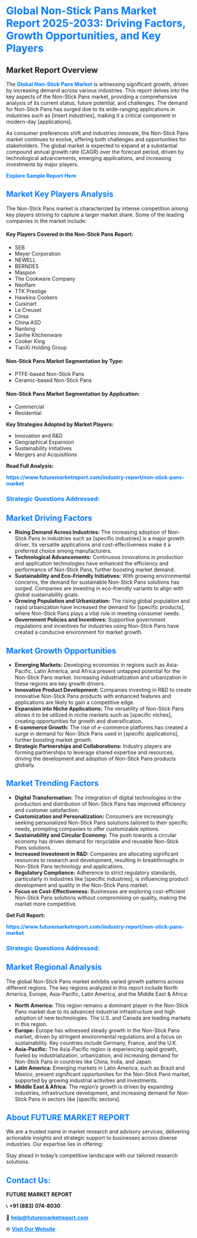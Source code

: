 <h1 style="color: #007BFF;">Global Non-Stick Pans Market Report 2025-2033: Driving Factors, Growth Opportunities, and Key Players</h1>

<section id="overview">
<h2>Market Report Overview</h2>
<p>The <a href="https://www.futuremarketreport.com/industry-report/non-stick-pans-market" style="color: #007BFF; text-decoration: none;"><strong>Global Non-Stick Pans Market</strong></a> is witnessing significant growth, driven by increasing demand across various industries. This report delves into the key aspects of the Non-Stick Pans market, providing a comprehensive analysis of its current status, future potential, and challenges. The demand for Non-Stick Pans has surged due to its wide-ranging applications in industries such as [insert industries], making it a critical component in modern-day [applications].</p>
<p>As consumer preferences shift and industries innovate, the Non-Stick Pans market continues to evolve, offering both challenges and opportunities for stakeholders. The global market is expected to expand at a substantial compound annual growth rate (CAGR) over the forecast period, driven by technological advancements, emerging applications, and increasing investments by major players.</p>
</section>

<section id="overview">
<p><a href="https://www.futuremarketreport.com/request-sample/reportId=85743" style="color: #007BFF; text-decoration: none;"><strong>Explore Sample Report Here</strong></a></p>
</section>

<section id="key-players">
<h2 style="color: #007BFF;">Market Key Players Analysis</h2>
<p>The Non-Stick Pans market is characterized by intense competition among key players striving to capture a larger market share. Some of the leading companies in the market include:</p>
<h4>Key Players Covered in the Non-Stick Pans Report:</h4>
<ul><li>SEB</li><li>Meyer Corporation</li><li>NEWELL</li><li>BERNDES</li><li>Maspion</li><li>The Cookware Company</li><li>Neoflam</li><li>TTK Prestige</li><li>Hawkins Cookers</li><li>Cuisinart</li><li>Le Creuset</li><li>Cinsa</li><li>China ASD</li><li>Nanlong</li><li>Sanhe Kitchenware</li><li>Cooker King</li><li>TianXi Holding Group</li></ul>
<h4>Non-Stick Pans Market Segmentation by Type:</h4>
<ul><li>PTFE-based Non-Stick Pans</li><li>Ceramic-based Non-Stick Pans</li></ul>

<h4>Non-Stick Pans Market Segmentation by Application:</h4>
<ul><li>Commercial</li><li>Residential</li></ul>
<p><strong>Key Strategies Adopted by Market Players:</strong></p>
<ul>
<li>Innovation and R&D</li>
<li>Geographical Expansion</li>
<li>Sustainability Initiatives</li>
<li>Mergers and Acquisitions</li>
</ul>
</section>

<section>
<p><strong>Read Full Analysis: </strong></p><a href="https://www.futuremarketreport.com/industry-report/non-stick-pans-market" style="color: #007BFF; text-decoration: none;"><strong>https://www.futuremarketreport.com/industry-report/non-stick-pans-market</strong></a>
<h3 style="color: #007BFF;">Strategic Questions Addressed:</h3>
</section>

<section id="driving-factors">
<h2 style="color: #007BFF;">Market Driving Factors</h2>
<ul>
<li><strong>Rising Demand Across Industries:</strong> The increasing adoption of Non-Stick Pans in industries such as [specific industries] is a major growth driver. Its versatile applications and cost-effectiveness make it a preferred choice among manufacturers.</li>
<li><strong>Technological Advancements:</strong> Continuous innovations in production and application technologies have enhanced the efficiency and performance of Non-Stick Pans, further boosting market demand.</li>
<li><strong>Sustainability and Eco-Friendly Initiatives:</strong> With growing environmental concerns, the demand for sustainable Non-Stick Pans solutions has surged. Companies are investing in eco-friendly variants to align with global sustainability goals.</li>
<li><strong>Growing Population and Urbanization:</strong> The rising global population and rapid urbanization have increased the demand for [specific products], where Non-Stick Pans plays a vital role in meeting consumer needs.</li>
<li><strong>Government Policies and Incentives:</strong> Supportive government regulations and incentives for industries using Non-Stick Pans have created a conducive environment for market growth.</li>
</ul>
</section>

<section id="growth-opportunities">
<h2 style="color: #007BFF;">Market Growth Opportunities</h2>
<ul>
<li><strong>Emerging Markets:</strong> Developing economies in regions such as Asia-Pacific, Latin America, and Africa present untapped potential for the Non-Stick Pans market. Increasing industrialization and urbanization in these regions are key growth drivers.</li>
<li><strong>Innovative Product Development:</strong> Companies investing in R&D to create innovative Non-Stick Pans products with enhanced features and applications are likely to gain a competitive edge.</li>
<li><strong>Expansion into Niche Applications:</strong> The versatility of Non-Stick Pans allows it to be utilized in niche markets such as [specific niches], creating opportunities for growth and diversification.</li>
<li><strong>E-commerce Growth:</strong> The rise of e-commerce platforms has created a surge in demand for Non-Stick Pans used in [specific applications], further boosting market growth.</li>
<li><strong>Strategic Partnerships and Collaborations:</strong> Industry players are forming partnerships to leverage shared expertise and resources, driving the development and adoption of Non-Stick Pans products globally.</li>
</ul>
</section>

<section id="trending-factors">
<h2 style="color: #007BFF;">Market Trending Factors</h2>
<ul>
<li><strong>Digital Transformation:</strong> The integration of digital technologies in the production and distribution of Non-Stick Pans has improved efficiency and customer satisfaction.</li>
<li><strong>Customization and Personalization:</strong> Consumers are increasingly seeking personalized Non-Stick Pans solutions tailored to their specific needs, prompting companies to offer customizable options.</li>
<li><strong>Sustainability and Circular Economy:</strong> The push towards a circular economy has driven demand for recyclable and reusable Non-Stick Pans solutions.</li>
<li><strong>Increased Investment in R&D:</strong> Companies are allocating significant resources to research and development, resulting in breakthroughs in Non-Stick Pans technology and applications.</li>
<li><strong>Regulatory Compliance:</strong> Adherence to strict regulatory standards, particularly in industries like [specific industries], is influencing product development and quality in the Non-Stick Pans market.</li>
<li><strong>Focus on Cost-Effectiveness:</strong> Businesses are exploring cost-efficient Non-Stick Pans solutions without compromising on quality, making the market more competitive.</li>
</ul>
</section>

<section>
<p><strong>Get Full Report: </strong></p><a href="https://www.futuremarketreport.com/industry-report/non-stick-pans-market" style="color: #007BFF; text-decoration: none;"><strong>https://www.futuremarketreport.com/industry-report/non-stick-pans-market</strong></a>
<h3 style="color: #007BFF;">Strategic Questions Addressed:</h3>
</section>


<section id="regional-analysis">
<h2 style="color: #007BFF;">Market Regional Analysis</h2>
<p>The global Non-Stick Pans market exhibits varied growth patterns across different regions. The key regions analyzed in this report include North America, Europe, Asia-Pacific, Latin America, and the Middle East & Africa:</p>
<ul>
<li><strong>North America:</strong> This region remains a dominant player in the Non-Stick Pans market due to its advanced industrial infrastructure and high adoption of new technologies. The U.S. and Canada are leading markets in this region.</li>
<li><strong>Europe:</strong> Europe has witnessed steady growth in the Non-Stick Pans market, driven by stringent environmental regulations and a focus on sustainability. Key countries include Germany, France, and the U.K.</li>
<li><strong>Asia-Pacific:</strong> The Asia-Pacific region is experiencing rapid growth, fueled by industrialization, urbanization, and increasing demand for Non-Stick Pans in countries like China, India, and Japan.</li>
<li><strong>Latin America:</strong> Emerging markets in Latin America, such as Brazil and Mexico, present significant opportunities for the Non-Stick Pans market, supported by growing industrial activities and investments.</li>
<li><strong>Middle East & Africa:</strong> The region’s growth is driven by expanding industries, infrastructure development, and increasing demand for Non-Stick Pans in sectors like [specific sectors].</li>
</ul>
</section>

<footer>
<h2 style="color: #007BFF;">About FUTURE MARKET REPORT</h2>
<p>We are a trusted name in market research and advisory services, delivering actionable insights and strategic support to businesses across diverse industries. Our expertise lies in offering:</p>

<p>Stay ahead in today’s competitive landscape with our tailored research solutions.</p>

<h2 style="color: #007BFF;">Contact Us:</h2>
<p><strong>FUTURE MARKET REPORT</strong></p>
<p>📞 <strong>+91 (883) 074-8030</strong></p>
<p>📧 <strong><a href="mailto:help@futuremarketreport.com" style="color: #007BFF;">help@futuremarketreport.com</a></strong></p>
<p>🌐 <strong><a href="https://www.futuremarketreport.com/" style="color: #007BFF;">Visit Our Website</a></strong></p>
</footer>